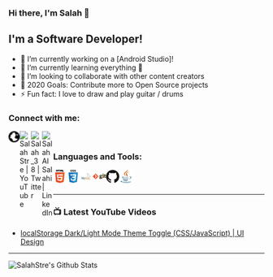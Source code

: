 ### Hi there, I'm Salah 👋

## I'm a Software Developer!
- 🔭 I’m currently working on a [Android Studio]!
- 🌱 I’m currently learning everything 🤣
- 👯 I’m looking to collaborate with other content creators
- 🥅 2020 Goals: Contribute more to Open Source projects
- ⚡ Fun fact: I love to draw and play guitar / drums

### Connect with me:

[<img align="left" alt="SalahAlSalahi.com" width="22px" src="https://raw.githubusercontent.com/iconic/open-iconic/master/svg/globe.svg" />][website]
[<img align="left" alt="SalahStre | YouTube" width="22px" src="https://cdn.jsdelivr.net/npm/simple-icons@v3/icons/youtube.svg" />][youtube]
[<img align="left" alt="Salah_38 | Twitter" width="22px" src="https://cdn.jsdelivr.net/npm/simple-icons@v3/icons/twitter.svg" />][twitter]
[<img align="left" alt="SalahAlSalahi | LinkedIn" width="22px" src="https://cdn.jsdelivr.net/npm/simple-icons@v3/icons/linkedin.svg" />][linkedin]

<br />

### Languages and Tools:


[<img align="left" alt="HTML5" width="26px" src="https://raw.githubusercontent.com/github/explore/80688e429a7d4ef2fca1e82350fe8e3517d3494d/topics/html/html.png" />][website]
[<img align="left" alt="CSS3" width="26px" src="https://raw.githubusercontent.com/github/explore/80688e429a7d4ef2fca1e82350fe8e3517d3494d/topics/css/css.png" />][website]
[<img align="left" alt="MySQL" width="26px" src="https://raw.githubusercontent.com/github/explore/80688e429a7d4ef2fca1e82350fe8e3517d3494d/topics/mysql/mysql.png" />][website]
[<img align="left" alt="Git" width="26px" src="https://raw.githubusercontent.com/github/explore/80688e429a7d4ef2fca1e82350fe8e3517d3494d/topics/git/git.png" />][website]
[<img align="left" alt="GitHub" width="26px" src="https://raw.githubusercontent.com/github/explore/78df643247d429f6cc873026c0622819ad797942/topics/github/github.png" />][website]
[<img align="left" alt="Java" width="26px" src="https://raw.githubusercontent.com/github/explore/80688e429a7d4ef2fca1e82350fe8e3517d3494d/topics/java/java.png" />][website]

<br />
<br />

---

### 📺 Latest YouTube Videos
<!-- YOUTUBE:START -->

- [localStorage Dark/Light Mode Theme Toggle (CSS/JavaScript) | UI Design](#)
<!-- YOUTUBE:END -->

---

<img align="left" alt="SalahStre's Github Stats" src="https://github-readme-stats.vercel.app/api?username=codeSTACKr&show_icons=true&hide_border=true" />

[website]: https://salahalsalahi.000webhostapp.com
[twitter]: https://twitter.com/Salah_38
[youtube]: https://youtube.com/SalahStre
[linkedin]: https://www.linkedin.com/in/salah-alazzani-8316aa18a
